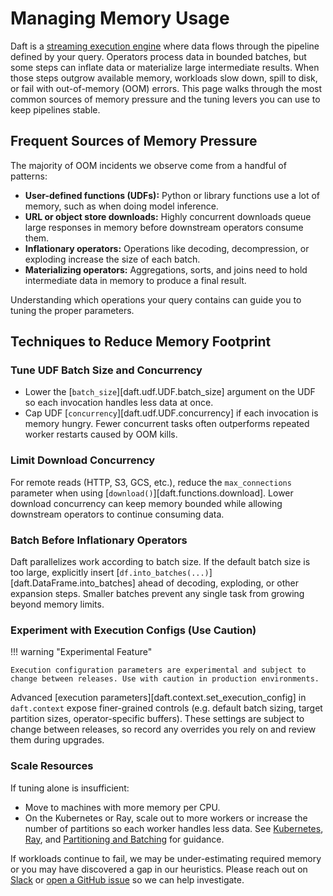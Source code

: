 # Managing Memory Usage

Daft is a [streaming execution engine](../architecture/index.md) where data flows through the pipeline defined by your query. Operators process data in bounded batches, but some steps can inflate data or materialize large intermediate results. When those steps outgrow available memory, workloads slow down, spill to disk, or fail with out-of-memory (OOM) errors. This page walks through the most common sources of memory pressure and the tuning levers you can use to keep pipelines stable.

## Frequent Sources of Memory Pressure

The majority of OOM incidents we observe come from a handful of patterns:

- **User-defined functions (UDFs):** Python or library functions use a lot of memory, such as when doing model inference.
- **URL or object store downloads:** Highly concurrent downloads queue large responses in memory before downstream operators consume them.
- **Inflationary operators:** Operations like decoding, decompression, or exploding increase the size of each batch.
- **Materializing operators:** Aggregations, sorts, and joins need to hold intermediate data in memory to produce a final result.

Understanding which operations your query contains can guide you to tuning the proper parameters.

## Techniques to Reduce Memory Footprint

### Tune UDF Batch Size and Concurrency

- Lower the [`batch_size`][daft.udf.UDF.batch_size] argument on the UDF so each invocation handles less data at once.
- Cap UDF [`concurrency`][daft.udf.UDF.concurrency] if each invocation is memory hungry. Fewer concurrent tasks often outperforms repeated worker restarts caused by OOM kills.

### Limit Download Concurrency

For remote reads (HTTP, S3, GCS, etc.), reduce the `max_connections` parameter when using [`download()`][daft.functions.download]. Lower download concurrency can keep memory bounded while allowing downstream operators to continue consuming data.


### Batch Before Inflationary Operators

Daft parallelizes work according to batch size. If the default batch size  is too large, explicitly insert [`df.into_batches(...)`][daft.DataFrame.into_batches] ahead of decoding, exploding, or other expansion steps. Smaller batches prevent any single task from growing beyond memory limits.

### Experiment with Execution Configs (Use Caution)

!!! warning "Experimental Feature"

    Execution configuration parameters are experimental and subject to change between releases. Use with caution in production environments.

Advanced [execution parameters][daft.context.set_execution_config] in `daft.context` expose finer-grained controls (e.g. default batch sizing, target partition sizes, operator-specific buffers). These settings are subject to change between releases, so record any overrides you rely on and review them during upgrades.

### Scale Resources

If tuning alone is insufficient:

- Move to machines with more memory per CPU.
- On the Kubernetes or Ray, scale out to more workers or increase the number of partitions so each worker handles less data. See [Kubernetes](../distributed/kubernetes.md), [Ray](../distributed/ray.md), and [Partitioning and Batching](partitioning.md) for guidance.


If workloads continue to fail, we may be under-estimating required memory or you may have discovered a gap in our heuristics. Please reach out on [Slack](https://daft.ai/slack) or [open a GitHub issue](https://github.com/Eventual-Inc/Daft/issues/new/choose) so we can help investigate.
